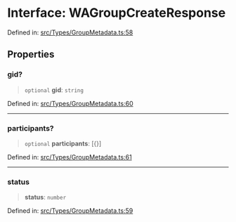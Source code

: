 # Interface: WAGroupCreateResponse

Defined in: [src/Types/GroupMetadata.ts:58](https://github.com/Fokusdotid/bail/blob/fcd0cec6f26de1fb545eb2e03fa5c63fbad99d3d/src/Types/GroupMetadata.ts#L58)

## Properties

### gid?

> `optional` **gid**: `string`

Defined in: [src/Types/GroupMetadata.ts:60](https://github.com/Fokusdotid/bail/blob/fcd0cec6f26de1fb545eb2e03fa5c63fbad99d3d/src/Types/GroupMetadata.ts#L60)

***

### participants?

> `optional` **participants**: \[\{\}\]

Defined in: [src/Types/GroupMetadata.ts:61](https://github.com/Fokusdotid/bail/blob/fcd0cec6f26de1fb545eb2e03fa5c63fbad99d3d/src/Types/GroupMetadata.ts#L61)

***

### status

> **status**: `number`

Defined in: [src/Types/GroupMetadata.ts:59](https://github.com/Fokusdotid/bail/blob/fcd0cec6f26de1fb545eb2e03fa5c63fbad99d3d/src/Types/GroupMetadata.ts#L59)

